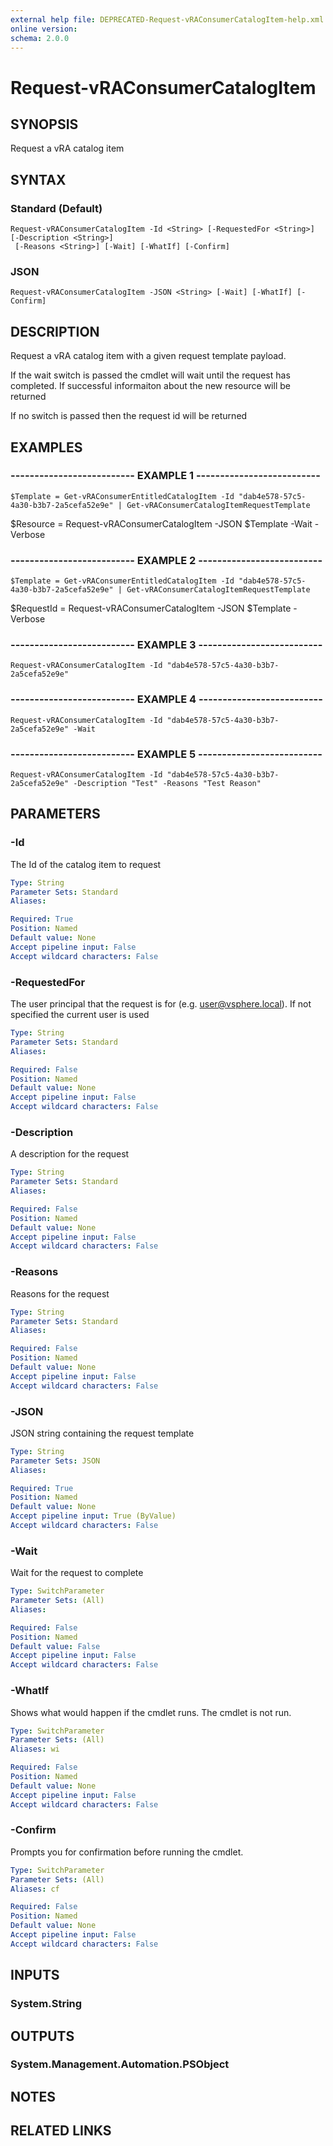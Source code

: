 ```yaml
---
external help file: DEPRECATED-Request-vRAConsumerCatalogItem-help.xml
online version: 
schema: 2.0.0
---
```


# Request-vRAConsumerCatalogItem

## SYNOPSIS
Request a vRA catalog item

## SYNTAX

### Standard (Default)
```
Request-vRAConsumerCatalogItem -Id <String> [-RequestedFor <String>] [-Description <String>]
 [-Reasons <String>] [-Wait] [-WhatIf] [-Confirm]
```

### JSON
```
Request-vRAConsumerCatalogItem -JSON <String> [-Wait] [-WhatIf] [-Confirm]
```

## DESCRIPTION
Request a vRA catalog item with a given request template payload. 

If the wait switch is passed the cmdlet will wait until the request has completed.
If successful informaiton
about the new resource will be returned

If no switch is passed then the request id will be returned

## EXAMPLES

### -------------------------- EXAMPLE 1 --------------------------
```
$Template = Get-vRAConsumerEntitledCatalogItem -Id "dab4e578-57c5-4a30-b3b7-2a5cefa52e9e" | Get-vRAConsumerCatalogItemRequestTemplate
```

$Resource = Request-vRAConsumerCatalogItem -JSON $Template -Wait -Verbose

### -------------------------- EXAMPLE 2 --------------------------
```
$Template = Get-vRAConsumerEntitledCatalogItem -Id "dab4e578-57c5-4a30-b3b7-2a5cefa52e9e" | Get-vRAConsumerCatalogItemRequestTemplate
```

$RequestId = Request-vRAConsumerCatalogItem -JSON $Template -Verbose

### -------------------------- EXAMPLE 3 --------------------------
```
Request-vRAConsumerCatalogItem -Id "dab4e578-57c5-4a30-b3b7-2a5cefa52e9e"
```

### -------------------------- EXAMPLE 4 --------------------------
```
Request-vRAConsumerCatalogItem -Id "dab4e578-57c5-4a30-b3b7-2a5cefa52e9e" -Wait
```

### -------------------------- EXAMPLE 5 --------------------------
```
Request-vRAConsumerCatalogItem -Id "dab4e578-57c5-4a30-b3b7-2a5cefa52e9e" -Description "Test" -Reasons "Test Reason"
```

## PARAMETERS

### -Id
The Id of the catalog item to request

```yaml
Type: String
Parameter Sets: Standard
Aliases: 

Required: True
Position: Named
Default value: None
Accept pipeline input: False
Accept wildcard characters: False
```

### -RequestedFor
The user principal that the request is for (e.g.
user@vsphere.local).
If not specified the current user is used

```yaml
Type: String
Parameter Sets: Standard
Aliases: 

Required: False
Position: Named
Default value: None
Accept pipeline input: False
Accept wildcard characters: False
```

### -Description
A description for the request

```yaml
Type: String
Parameter Sets: Standard
Aliases: 

Required: False
Position: Named
Default value: None
Accept pipeline input: False
Accept wildcard characters: False
```

### -Reasons
Reasons for the request

```yaml
Type: String
Parameter Sets: Standard
Aliases: 

Required: False
Position: Named
Default value: None
Accept pipeline input: False
Accept wildcard characters: False
```

### -JSON
JSON string containing the request template

```yaml
Type: String
Parameter Sets: JSON
Aliases: 

Required: True
Position: Named
Default value: None
Accept pipeline input: True (ByValue)
Accept wildcard characters: False
```

### -Wait
Wait for the request to complete

```yaml
Type: SwitchParameter
Parameter Sets: (All)
Aliases: 

Required: False
Position: Named
Default value: False
Accept pipeline input: False
Accept wildcard characters: False
```

### -WhatIf
Shows what would happen if the cmdlet runs.
The cmdlet is not run.

```yaml
Type: SwitchParameter
Parameter Sets: (All)
Aliases: wi

Required: False
Position: Named
Default value: None
Accept pipeline input: False
Accept wildcard characters: False
```

### -Confirm
Prompts you for confirmation before running the cmdlet.

```yaml
Type: SwitchParameter
Parameter Sets: (All)
Aliases: cf

Required: False
Position: Named
Default value: None
Accept pipeline input: False
Accept wildcard characters: False
```

## INPUTS

### System.String

## OUTPUTS

### System.Management.Automation.PSObject

## NOTES

## RELATED LINKS

